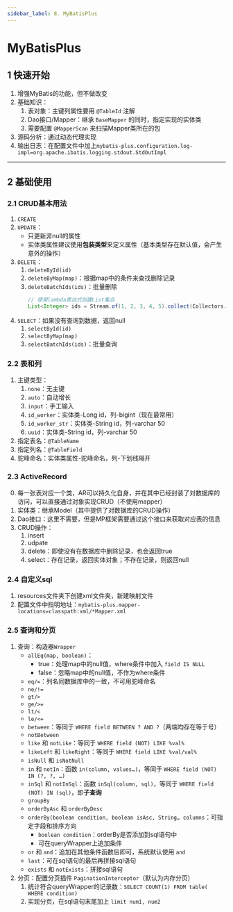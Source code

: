 ```yaml
---
sidebar_label: 8. MyBatisPlus
---
```


# MyBatisPlus

## 1 快速开始
1. 增强MyBatis的功能，但不做改变
2. 基础知识：
    1. 表对象：主键列属性要用 `@TableId` 注解
    2. Dao接口/Mapper：继承 `BaseMapper` 的同时，指定实现的实体类
    3. 需要配置 `@MapperScan` 来扫描Mapper类所在的包
3. 源码分析：通过动态代理实现
4. 输出日志：在配置文件中加上`mybatis-plus.configuration.log-impl=org.apache.ibatis.logging.stdout.StdOutImpl`

---

## 2 基础使用
### 2.1 CRUD基本用法
1. `CREATE`
2. `UPDATE`：
    - 只更新非null的属性
    - 实体类属性建议使用**包装类型**来定义属性（基本类型存在默认值，会产生意外的操作）
3. `DELETE`：
    1. `deleteById(id)`
    2. `deleteByMap(map)`：根据map中的条件来查找删除记录
    3. `deleteBatchIds(ids)`：批量删除
        ```java showLineNumbers
        // 使用lambda表达式创建List集合
        List<Integer> ids = Stream.of(1, 2, 3, 4, 5).collect(Collectors.toList());
        ```
4. `SELECT`：如果没有查询到数据，返回null
    1. `selectById(id)`
    2. `selectByMap(map)`
    3. `selectBatchIds(ids)`：批量查询

### 2.2 表和列
1. 主键类型：
    1. `none`：无主键
    2. `auto`：自动增长
    3. `input`：手工输入
    4. `id_worker`：实体类-Long id，列-bigint（现在最常用）
    5. `id_worker_str`：实体类-String id，列-varchar 50
    6. `uuid`：实体类-String id，列-varchar 50
2. 指定表名：`@TableName`
3. 指定列名：`@TableField`
4. 驼峰命名：实体类属性-驼峰命名，列-下划线隔开

### 2.3 ActiveRecord
0. 每一张表对应一个类，AR可以持久化自身，并在其中已经封装了对数据库的访问，可以直接通过对象实现CRUD（不使用mapper）
1. 实体类：继承Model（其中提供了对数据库的CRUD操作）
2. Dao接口：这里不需要，但是MP框架需要通过这个接口来获取对应表的信息
3. CRUD操作：
    1. insert
    2. udpate
    3. delete：即使没有在数据库中删除记录，也会返回true
    4. select：存在记录，返回实体对象；不存在记录，则返回null


### 2.4 自定义sql
1. resources文件夹下创建xml文件夹，新建映射文件
2. 配置文件中指明地址：`mybatis-plus.mapper-locations=classpath:xml/*Mapper.xml`

### 2.5 查询和分页
1. 查询：构造器`Wrapper`
    - `allEq(map, boolean)`：
        - true：处理map中的null值，where条件中加入 `field IS NULL`
        - false：忽略map中的null值，不作为where条件
    - `eq/=`：列名同数据库中的一致，不可用驼峰命名
    - `ne/!=`
    - `gt/>`
    - `ge/>=`
    - `lt/<`
    - `le/<=`
    - `between`：等同于 `WHERE field BETWEEN ? AND ?`（两端均存在等于号）
    - `notBetween`
    - `like` 和 `notLike`：等同于 `WHERE field (NOT) LIKE %val%`
    - `likeLeft` 和 `likeRight`：等同于 `WHERE field LIKE %val/val%`
    - `isNull` 和 `isNotNull`
    - `in` 和 `notIn`：函数 `in(column, values…)`，等同于 `WHERE field (NOT) IN (?, ?, …)`
    - `inSql` 和 `notInSql`：函数 `inSql(column, sql)`，等同于 `WHERE field (NOT) IN (sql)`，即**子查询**
    - `groupBy`
    - `orderByAsc` 和 `orderByDesc`
    - `orderBy(boolean condition, boolean isAsc, String… columns`：可指定字段和排序方向
        - `boolean condition`：orderBy是否添加到sql语句中
        - 可在queryWrapper上追加条件
    - `or` 和 `and`：追加在其他条件函数后即可，系统默认使用 `and`
    - `last`：可在sql语句的最后再拼接sql语句
    - `exists` 和 `notExists`：拼接sql语句
2. 分页：配置分页插件 `PaginationInterceptor`（默认为内存分页）
    1. 统计符合queryWrapper的记录数：`SELECT COUNT(1) FROM table( WHERE condition)`
    2. 实现分页，在sql语句末尾加上 `limit num1, num2`